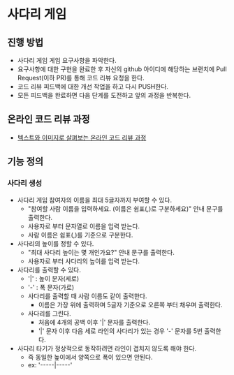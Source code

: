 # 사다리 게임
## 진행 방법
* 사다리 게임 게임 요구사항을 파악한다.
* 요구사항에 대한 구현을 완료한 후 자신의 github 아이디에 해당하는 브랜치에 Pull Request(이하 PR)를 통해 코드 리뷰 요청을 한다.
* 코드 리뷰 피드백에 대한 개선 작업을 하고 다시 PUSH한다.
* 모든 피드백을 완료하면 다음 단계를 도전하고 앞의 과정을 반복한다.

## 온라인 코드 리뷰 과정
* [텍스트와 이미지로 살펴보는 온라인 코드 리뷰 과정](https://github.com/nextstep-step/nextstep-docs/tree/master/codereview)

## 기능 정의
### 사다리 생성
* 사다리 게임 참여자의 이름을 최대 5글자까지 부여할 수 있다. 
    * "참여할 사람 이름을 입력하세요. (이름은 쉼표(,)로 구분하세요)" 안내 문구를 출력한다.
    * 사용자로 부터 문자열로 이름을 입력 받는다.
    * 사람 이름은 쉼표(,)를 기준으로 구분한다.
* 사다리의 높이를 정할 수 있다.
    * "최대 사다리 높이는 몇 개인가요?" 안내 문구를 출력한다.
    * 사용자로 부터 사다리의 높이를 입력 받는다.
* 사다리를 출력할 수 있다.
    * '|' : 높이 문자(세로)
    * '-' : 폭 문자(가로)
    * 사다리를 출력할 때 사람 이름도 같이 출력한다.
        * 이름은 가장 위에 출력하며 5글자 기준으로 오른쪽 부터 채우며 출력한다.
    * 사다리를 그린다. 
        * 처음에 4개의 공백 이후  '|' 문자를 출력한다.
        * '|' 문자 이후 다음 세로 라인의 사다리가 있는 경우 '-' 문자를 5번 출력한다.
* 사다리 타기가 정상적으로 동작하려면 라인이 겹치지 않도록 해야 한다.
    * 즉 동일한 높이에서 양쪽으로 폭이 있으면 안된다.
    * ex: '-----|-----'